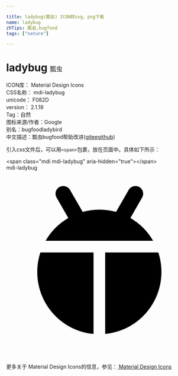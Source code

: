 ```yaml
---

title: ladybug(瓢虫) ICON转svg、png下载
name: ladybug
zhTips: 瓢虫,bugfood
tags: ["nature"]

---
```


# ladybug  <small style="font-size: 60%;font-weight: 100">瓢虫</small>


<div class="detail-page">
<p>
<span>
ICON库：
<span class="badge-secondary badge">Material Design Icons</span> 
</span>
<br/>
<span>
CSS名称：
<span class="badge-secondary badge">mdi-ladybug</span> 
</span>
<br/>
<span>
unicode：
<span class="badge-secondary badge">F082D</span> 
<copy-btn content='F082D' btn-title=""></copy-btn>
<copy-btn :content='String.fromCodePoint(parseInt("F082D", 16))' btn-title="复制U"></copy-btn>
</span>
<br/>
<span>
version：
<span class="badge-secondary badge">2.1.19</span> 
</span><br/><span>Tag：<span class="badge-light badge"><router-link to="/tags/nature.html">自然</router-link></span></span>
<br/>
<span>图标来源/作者：<span class="badge-light badge">Google</span></span> 
<br/>
<span>别名：<span class="badge-light badge">bugfood</span><span class="badge-light badge">ladybird</span></span><br/><span class="zh-detail">中文描述：<span class="badge-primary badge">瓢虫</span><span class="badge-primary badge">bugfood</span><span class="help-link"><span>帮助改进</span>(<a href="https://gitee.com/liuwave/icon-helper/edit/master/json/material/ladybug.json" target="_blank" rel="noopener noreferrer">gitee</a><a href="https://github.com/liuwave/icon-helper/edit/master/json/material/ladybug.json" target="_blank" rel="noopener noreferrer">github</a></span>)</span><br/>
</p>
</div>
<div class="alert alert-dark">
  <i class="mdi mdi-ladybug mdi-48px"></i>
  <i class="mdi mdi-ladybug mdi-36px"></i>
  <i class="mdi mdi-ladybug mdi-24px"></i>
  <i class="mdi mdi-ladybug mdi-18px"></i>
</div>
<div>
  <p>引入css文件后，可以用<code>&lt;span&gt;</code>包裹，放在页面中。具体如下所示：    
  </p>
  <div class="alert alert-primary" style="font-size: 14px">
    &lt;span class="mdi mdi-ladybug" aria-hidden="true"&gt;&lt;/span&gt;
    <copy-btn content='<span class="mdi mdi-ladybug" aria-hidden="true"></span>'></copy-btn>
  </div>
  <div class="alert alert-secondary">
    <i class="mdi mdi-ladybug"
    style="font-size: 24px"
    aria-hidden="true"></i> mdi-ladybug
    <copy-btn content="mdi-ladybug" btn-title="复制图标名称"></copy-btn>
  </div>
</div>
<div id="svg" class="svg-wrap">
<svg xmlns="http://www.w3.org/2000/svg" viewBox="0 0 24 24"><path d="M12,5C12.74,5 13.47,5.1 14.15,5.29L15.78,2.46C16.06,2 16.67,1.82 17.15,2.1C17.63,2.37 17.79,3 17.5,3.46L16,6.07C17.22,6.78 18.23,7.79 18.93,9H5.07C5.77,7.79 6.78,6.78 8,6.07L6.5,3.46C6.21,3 6.37,2.37 6.85,2.1C7.33,1.82 7.94,2 8.22,2.46L9.85,5.29C10.53,5.1 11.26,5 12,5M20,13C20,17.17 16.82,20.59 12.75,20.97V10.5H19.6C19.86,11.29 20,12.13 20,13M4,13C4,12.13 4.14,11.29 4.4,10.5H11.25V20.97C7.18,20.59 4,17.17 4,13Z" /></svg>
</div>
<detail full-name='mdi-ladybug'></detail>
    
<div><p>更多关于 Material Design Icons的信息，参见：<a target="_blank" href="https://iconhelper.cn/material.html"> Material Design Icons</a>
</p></div>
